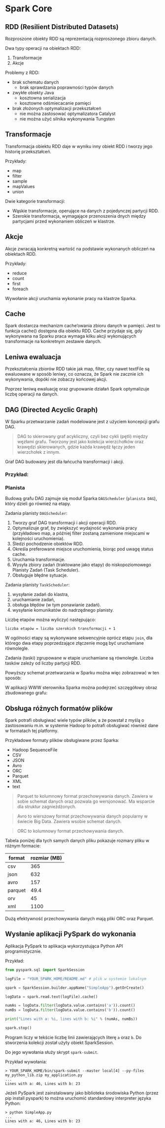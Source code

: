 # Spark Core

## RDD (Resilient Distributed Datasets)

Rozproszone obiekty RDD są reprezentacją rozproszonego zbioru danych.

Dwa typy operacji na obiektach RDD:
1. Transformacje
2. Akcje


Problemy z RDD:
- brak schematu danych
    - brak sprawdzania poprawności typów danych
- zwykłe obiekty Java
    - kosztowna serializacja
    - kosztowne odśmiecacanie pamięci
- brak złożonych optymalizacji przekształceń
    - nie można zastosować optymalizatora Catalyst
    - nie można użyć silnika wykonywania Tungsten


## Transformacje
Transformacja obiektu RDD daje w wyniku inny obiekt RDD i tworzy jego historię przekształceń.

Przykłady:
- map
- filter
- sample
- mapValues
- union

Dwie kategorie transformacji:
- Wąskie transformacje, operujące na danych z pojedynczej partycji RDD.
- Szerokie transformacja, wymagające przenoszenia dnych między partycjami przed wykonaniem obliczeń w klastrze.

## Akcje
Akcje zwracają konkretną wartość na podstawie wykonanych obliczeń na obiektach RDD.

Przykłady:
- reduce
- count
- first
- foreach

Wywołanie akcji uruchamia wykonanie pracy na klastrze Sparka.

## Cache
Spark dostarcza mechanizm cache’owania zbioru danych w pamięci. Jest to funkcja cache() dostępna dla obiektu RDD.
Cache przydaje się, gdy wykonywana na Sparku praca wymaga kilku akcji wykonujących transformacje na konkretnym zestawie danych.


## Leniwa ewaluacja

Przekształcenia zbiorów RDD takie jak map, filter, czy nawet textFile są ewaluowane w sposób leniwy, co oznacza, 
że Spark nie zacznie ich wykonywania, dopóki nie zobaczy końcowej akcji.

Poprzez leniwą ewaluację oraz grupowanie działań Spark optymalizuje liczbę operacji na danych.


## DAG (Directed Acyclic Graph)

W Sparku przetwarzanie zadań modelowane jest z użyciem koncepcji grafu DAG.

> DAG to skierowany graf acykliczny, czyli bez cykli (pętli) między węzłami grafu. 
> Tworzony jest jako kolekcja wierzchołków oraz krawędzi skierowanych, gdzie każda krawędź łączy jeden wierzchołek z innym.

Graf DAG budowany jest dla łańcucha transformacji i akcji.

### Przykład:


### Planista

Budową grafu DAG zajmuje się moduł Sparka `DAGScheduler` (`planista DAG`), który dzieli go również na etapy.

Zadania planisty `DAGScheduler`:
1. Tworzy graf DAG transformacji i akcji operacji RDD.
2. Optymalizuje graf, by zwiększyć wydajność wykonania pracy (przykładowo map, a później filter zostaną zamienione miejscami w kolejności uruchomienia).
3. Śledzi pochodzenie obiektów RDD.
4. Określa preferowane miejsce uruchomienia, biorąc pod uwagę status cache.
5. Uruchamia transformacje.
6. Wysyła zbiory zadań (traktowane jako etapy) do niskopoziomowego Planisty Zadań (Task Scheduler).
7. Obsługuje błędne sytuacje.

Zadania planisty `TaskScheduler`:
1. wysyłanie zadań do klastra,
2. uruchamianie zadań,
3. obsługa błędów (w tym ponawianie zadań).
4. wysyłanie komunikatów do nadrzędnego planisty.

Liczbę etapów można wyliczyć następująco:

```
liczba etapów = liczba szerokich transformacji + 1
```

W ogólności etapy są wykonywane sekwencyjnie oprócz etapu `join`, dla którego dwa etapy poprzedzające złączenie mogą być uruchamiane równolegle. 

Zadania (taski) zgrupowane w etapie uruchamiane są równolegle. 
Liczba tasków zależy od liczby partycji RDD.

Powyższy schemat przetwarzania w Sparku można więc zobrazować w ten sposób:

W aplikacji WWW sterownika Sparka można podejrzeć szczęgółowy obraz zbudowanego grafu:

## Obsługa różnych formatów plików

Spark potrafi obsługiwać wiele typów plików, a że powstał z myślą o zastosowaniu m.in. w systemie Hadoop to potrafi 
obsługiwać również dane w formatach tej platformy.

Przykładowe formaty plików obsługiwane przez Sparka:
- Hadoop SequenceFile
- CSV
- JSON
- Avro
- ORC
- Parquet
- XML
- text

> Parquet to kolumnowy format przechowywania danych. Zawiera w sobie schemat danych oraz pozwala go wersjonować.
> Ma wsparcie dla struktur zagnieżdżonych. 

> Avro to wierszowy format przechowywania danych popularny w świecie Big Data. Zawiera wsobie schemat danych.

> ORC to kolumnowy format przechowywania danych.


Tabela poniżej dla tych samych danych pliku pokazuje rozmary pliku w różnym formacie:

|format|rozmiar (MB)|
|---|---|
|csv|365|
|json|632|
|avro|157|
|parquet|49.4|
|orv|45|
|xml|1100|

Dużą efektywność przechowywania danych mają pliki ORC oraz Parquet.



## Wysłanie aplikacji PySpark do wykonania

Aplikacja PySpark to aplikacja wykorzystująca Python API programistycznie. 

Przykład:
```python
from pyspark.sql import SparkSession

logFile = "YOUR_SPARK_HOME/README.md" # plik w systemie lokalnym

spark = SparkSession.builder.appName("SimpleApp").getOrCreate()

logData = spark.read.text(logFile).cache()

numAs = logData.filter(logData.value.contains('a')).count()
numBs = logData.filter(logData.value.contains('b')).count()

print("Lines with a: %i, lines with b: %i" % (numAs, numBs))

spark.stop()
```

Program liczy w tekście liczbę linii zawierających literę `a` oraz `b`. Do stworzenia kolekcji został użyty obiekt SparkSession.

Do jego wywołania służy skrypt `spark-submit`.

Przykład wywołania:
```shell script
> YOUR_SPARK_HOME/bin/spark-submit --master local[4] --py-files my_python_lib.zip my_application.py
...
Lines with a: 46, Lines with b: 23
```

Jeżeli PySpark jest zainstalowany jako biblioteka środowiska Python (przez pip install pyspark) 
to można uruchomić standardowy interpreter języka Python:
```shell script
> python SimpleApp.py
...
Lines with a: 46, Lines with b: 23
```
